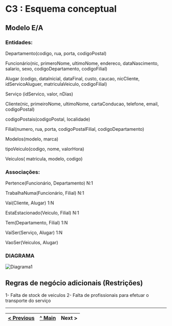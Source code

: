 # C3 : Esquema conceptual

## Modelo E/A

### Entidades:

Departamento(codigo, rua, porta, codigoPostal)

Funcionário(nic, primeroNome, ultimoNome, endereco, dataNascimento, salario, sexo, codigoDepartamento, codigoFilial)

Alugar (codigo, dataInicial, dataFinal, custo, caucao, nicCliente, idServicoAluguer, matriculaVeiculo, codigoFilial)

Serviço (idServico, valor, nDias)

Cliente(nic, primeiroNome, ultimoNome, cartaConducao, telefone, email, codigoPostal)

codigoPostais(codigoPostal, localidade)

Filial(numero, rua, porta, codigoPostalFilial, codigoDepartamento)

Modelos(modelo, marca)

tipoVeiculo(codigo, nome, valorHora)

Veiculos( matricula, modelo, codigo)


### Associações:

Pertence(Funcionário, Departamento) N:1

TrabalhaNuma(Funcionário, Filial) N:1

Vai(Cliente, Alugar) 1:N

EstaEstacionado(Veiculo, Filial) N:1

Tem(Departamento, Filial) 1:N

VaiSer(Serviço, Alugar) 1:N

VaoSer(Veiculos, Alugar) 






### DIAGRAMA 

 ![Diagrama1](https://user-images.githubusercontent.com/96230913/171955084-6d0b55c6-be83-45d4-86d6-e53636172a87.png)




## Regras de negócio adicionais (Restrições)
1- Falta de stock de veiculos
2- Falta de profissionais para efetuar o transporte do serviço

---
[< Previous](rei02.md) | [^ Main](https://github.com/exemploTrabalho/reportSIBD/) | Next >
:--- | :---: | ---: 

